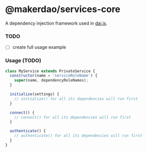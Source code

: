 # @makerdao/services-core

A dependency injection framework used in [dai.js](https://github.com/makerdao/dai.js).

### TODO

- [ ] create full usage example

### Usage (TODO)

```js
class MyService extends PrivateService {
  constructor(name = 'serviceRoleName') {
    super(name, dependencyRoleNames);
  }

  initialize(settings) {
    // initialize() for all its dependencies will run first
  }

  connect() {
    // connect() for all its dependencies will run first
  }

  authenticate() {
    // authenticate() for all its dependencies will run first
  }
}
```
